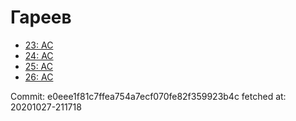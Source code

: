 # Гареев
- [23: AC](23.md)
- [24: AC](24.md)
- [25: AC](25.md)
- [26: AC](26.md)

Commit: e0eee1f81c7ffea754a7ecf070fe82f359923b4c
 fetched at: 20201027-211718

